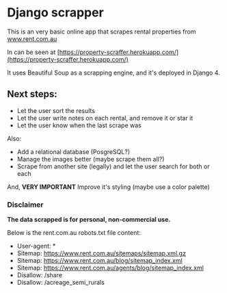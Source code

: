# Django scrapper

This is an very basic online app that scrapes rental properties from www.rent.com.au

In can be seen at [https://property-scraffer.herokuapp.com/](https://property-scraffer.herokuapp.com/)

It uses Beautiful Soup as a scrapping engine, and it's deployed in Django 4.


## Next steps:
- Let the user sort the results
- Let the user write notes on each rental, and remove it or star it
- Let the user know when the last scrape was

Also:
- Add a relational database (PosgreSQL?)
- Manage the images better (maybe scrape them all?)
- Scrape from another site (legally) and let the user search for both or each

And, **VERY IMPORTANT**
Improve it's styling (maybe use a color palette)


### Disclaimer
**The data scrapped is for personal, non-commercial use.**

Below is the rent.com.au robots.txt file content:
- User-agent: *
- Sitemap: https://www.rent.com.au/sitemaps/sitemap.xml.gz
- Sitemap: https://www.rent.com.au/blog/sitemap_index.xml
- Sitemap: https://www.rent.com.au/agents/blog/sitemap_index.xml
- Disallow: /share
- Disallow: /acreage_semi_rurals


